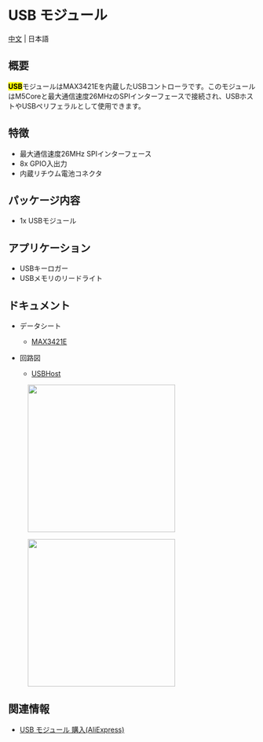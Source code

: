 # USB モジュール

[中文](zh_CN/product_documents/modules/module_usb) <!-- | [English](/en/product_documents/modules/module_usb)  -->| 日本語

## 概要

<mark>**USB**</mark>モジュールはMAX3421Eを内蔵したUSBコントローラです。このモジュールはM5Coreと最大通信速度26MHzのSPIインターフェースで接続され、USBホストやUSBペリフェラルとして使用できます。

## 特徴

- 最大通信速度26MHz SPIインターフェース
- 8x GPIO入出力
- 内蔵リチウム電池コネクタ

## パッケージ内容

- 1x USBモジュール

## アプリケーション

- USBキーロガー
- USBメモリのリードライト

## ドキュメント

<!-- - **[サンプルコード]()** -->
<!-- - **[クイックスタート()** -->

- データシート
  - [MAX3421E](https://www.sparkfun.com/datasheets/DevTools/Arduino/MAX3421E.pdf)

- 回路図
  - [USBHost](https://github.com/m5stack/M5-Schematic/blob/master/Modules/USBHost.pdf)

<figure>
    <img src="assets/img/product_pics/modules/module_usb_01.png" height="300" width="300">
</figure>

<figure>
    <img src="assets/img/product_pics/modules/module_usb_02.png" height="300" width="300">
</figure>

## 関連情報

- [USB モジュール 購入(AliExpress)](https://www.aliexpress.com/store/product/M5Stack-USB-USB-hid-MAX3421E-SPI-5-5-m5Stack/3226069_32961627365.html)
